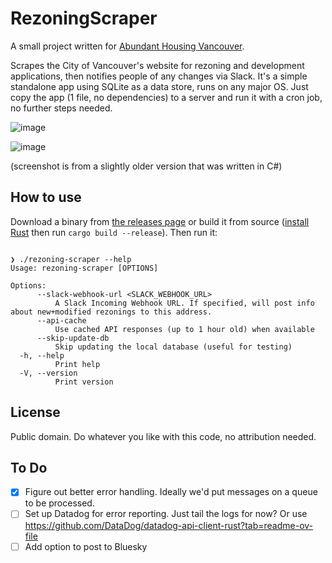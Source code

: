 # RezoningScraper

A small project written for [Abundant Housing Vancouver](http://www.abundanthousingvancouver.com).

Scrapes the City of Vancouver's website for rezoning and development applications, then notifies people of any changes via Slack. It's a simple standalone app using SQLite as a data store, runs on any major OS. Just copy the app (1 file, no dependencies) to a server and run it with a cron job, no further steps needed.

![image](https://user-images.githubusercontent.com/26268125/143966385-3ff0f2ae-b8ef-4bf1-bc17-c52aa7ed7e16.png)

![image](https://user-images.githubusercontent.com/26268125/143972856-7f01362c-867c-4a0c-90d7-18c1730bd522.png)

(screenshot is from a slightly older version that was written in C#)

## How to use

Download a binary from [the releases page](https://github.com/rgwood/RezoningScraper/releases) or build it from source ([install Rust](https://rustup.rs/) then run `cargo build --release`). Then run it:

```

❯ ./rezoning-scraper --help
Usage: rezoning-scraper [OPTIONS]

Options:
      --slack-webhook-url <SLACK_WEBHOOK_URL>
          A Slack Incoming Webhook URL. If specified, will post info about new+modified rezonings to this address.
      --api-cache
          Use cached API responses (up to 1 hour old) when available
      --skip-update-db
          Skip updating the local database (useful for testing)
  -h, --help
          Print help
  -V, --version
          Print version
```

## License

Public domain. Do whatever you like with this code, no attribution needed.

## To Do

- [x] Figure out better error handling. Ideally we'd put messages on a queue to be processed.
- [ ] Set up Datadog for error reporting. Just tail the logs for now? Or use https://github.com/DataDog/datadog-api-client-rust?tab=readme-ov-file
- [ ] Add option to post to Bluesky